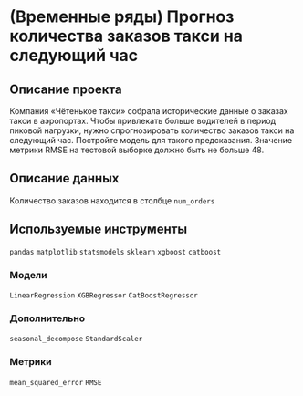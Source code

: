# (Временные ряды) Прогноз количества заказов такси на следующий час

## Описание проекта

Компания «Чётенькое такси» собрала исторические данные о заказах такси в аэропортах. 
Чтобы привлекать больше водителей в период пиковой нагрузки, нужно спрогнозировать количество заказов такси на следующий час. 
Постройте модель для такого предсказания.
Значение метрики RMSE на тестовой выборке должно быть не больше 48.

## Описание данных

Количество заказов находится в столбце `num_orders`

## Используемые инструменты

`pandas` `matplotlib` `statsmodels` `sklearn` `xgboost` `catboost`

### Модели

`LinearRegression` `XGBRegressor` `CatBoostRegressor`

### Дополнительно

`seasonal_decompose` `StandardScaler`

### Метрики

`mean_squared_error` `RMSE`
